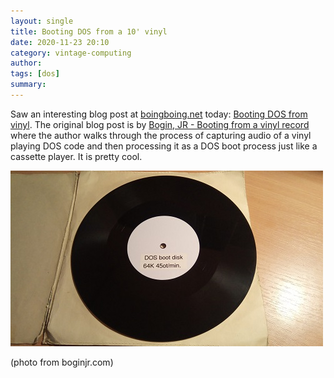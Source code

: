 ```yaml
---
layout: single
title: Booting DOS from a 10' vinyl 
date: 2020-11-23 20:10
category: vintage-computing 
author: 
tags: [dos]
summary: 
---
```


Saw an interesting blog post at [boingboing.net](https://boing) today: [Booting DOS from vinyl](https://boingboing.net/2020/11/23/booting-dos-from-vinyl.html). The original blog post is by [Bogin, JR - Booting from a vinyl record](http://boginjr.com/it/sw/dev/vinyl-boot/) where the author walks through the process of capturing audio of a vinyl playing DOS code and then processing it as a DOS boot process just like a cassette player. It is pretty cool.

![DOS on vinyl](/assets/images/retro_computing/vinyl-boot1-scaled.jpg)

(photo from boginjr.com)